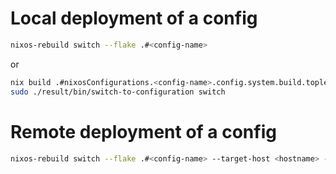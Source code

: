 
# Local deployment of a config

```sh
nixos-rebuild switch --flake .#<config-name>
```

or

```sh
nix build .#nixosConfigurations.<config-name>.config.system.build.toplevel
sudo ./result/bin/switch-to-configuration switch
```

# Remote deployment of a config

```sh
nixos-rebuild switch --flake .#<config-name> --target-host <hostname> --use-remote-sudo
```
